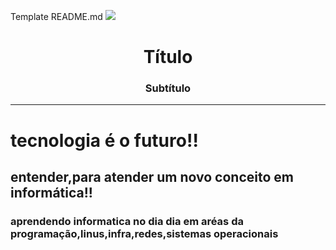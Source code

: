 Template README.md
![](banner.jpg)
<h1 align="center">Título</h1>
<h3 align="center">Subtítulo</h3>
<hr>
<h1>tecnologia é o futuro!!</h1>
<h2>entender,para atender um novo conceito em informática!!</h2>
<h3>aprendendo informatica no dia dia em aréas da programação,linus,infra,redes,sistemas operacionais</h3>

